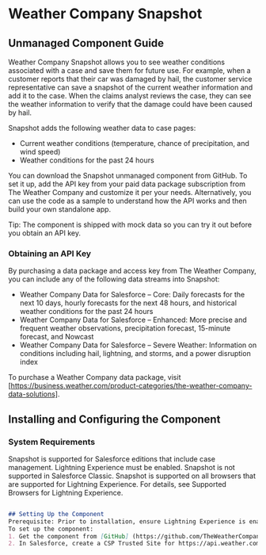 # Weather Company Snapshot 
## Unmanaged Component Guide

Weather Company Snapshot allows you to see weather conditions associated with a case and save them for future use. For example, when a customer reports that their car was damaged by hail, the customer service representative can save a snapshot of the current weather information and add it to the case. When the claims analyst reviews the case, they can see the weather information to verify that the damage could have been caused by hail.

Snapshot adds the following weather data to case pages:
- Current weather conditions (temperature, chance of precipitation, and wind speed)
- Weather conditions for the past 24 hours

You can download the Snapshot unmanaged component from GitHub. To set it up, add the API key from your paid data package subscription from The Weather Company and customize it per your needs. Alternatively, you can use the code as a sample to understand how the API works and then build your own standalone app.

Tip: The component is shipped with mock data so you can try it out before you obtain an API key.

### Obtaining an API Key

By purchasing a data package and access key from The Weather Company, you can include any of the following data streams into Snapshot:
- Weather Company Data for Salesforce – Core: Daily forecasts for the next 10 days, hourly forecasts for the next 48 hours, and historical weather conditions for the past 24 hours
- Weather Company Data for Salesforce – Enhanced: More precise and frequent weather observations, precipitation forecast, 15-minute forecast, and Nowcast
- Weather Company Data for Salesforce – Severe Weather: Information on conditions including hail, lightning, and storms, and a power disruption index

To purchase a Weather Company data package, visit [https://business.weather.com/product-categories/the-weather-company-data-solutions].

## Installing and Configuring the Component
### System Requirements
Snapshot is supported for Salesforce editions that include case management. Lightning Experience must be enabled. Snapshot is not supported in Salesforce Classic. Snapshot is supported on all browsers that are supported for Lightning Experience. For details, see Supported Browsers for Lightning Experience.
```markdown

## Setting Up the Component
Prerequisite: Prior to installation, ensure Lightning Experience is enabled (see Enable Lightning Experience). 
To set up the component:
1. Get the component from [GitHub] (https://github.com/TheWeatherCompany/Salesforce-Snapshot) and deploy it to Salesforce.
2. In Salesforce, create a CSP Trusted Site for https://api.weather.com to access the Weather Company APIs (see Create CSP Trusted Sites to Access Third-Party APIs).

```

